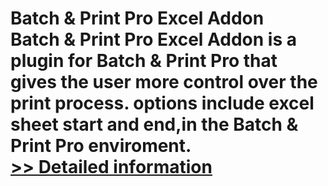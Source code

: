 # Batch & Print Pro Excel Addon<br />Batch & Print Pro Excel Addon is a plugin for Batch & Print Pro that gives the user more control over the print process. options include excel sheet start and end,in the Batch & Print Pro enviroment.<br />[>> Detailed information](https://secure.shareit.com/shareit/product.html?productid=300449405&affiliateid=200057808)
